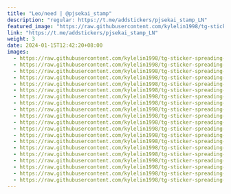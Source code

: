 ```yaml
---
title: "Leo/need | @pjsekai_stamp"
description: "regular: https://t.me/addstickers/pjsekai_stamp_LN"
featured_image: "https://raw.githubusercontent.com/kylelin1998/tg-sticker-spreading-worldwide-images/main/img/18c394e3-8a3a-4f48-8201-5b7ff6d4fa9c.jpg"
link: "https://t.me/addstickers/pjsekai_stamp_LN"
weight: 3
date: 2024-01-15T12:42:20+08:00
images:
  - https://raw.githubusercontent.com/kylelin1998/tg-sticker-spreading-worldwide-images/main/img/18c394e3-8a3a-4f48-8201-5b7ff6d4fa9c.jpg
  - https://raw.githubusercontent.com/kylelin1998/tg-sticker-spreading-worldwide-images/main/img/9aefbb5f-de38-42ad-97e7-0a8c1b66b379.jpg
  - https://raw.githubusercontent.com/kylelin1998/tg-sticker-spreading-worldwide-images/main/img/42af3b22-6048-4fe2-bbb4-01ac7b6ee8c9.jpg
  - https://raw.githubusercontent.com/kylelin1998/tg-sticker-spreading-worldwide-images/main/img/a09a1b31-82dd-4be2-8447-f088b852131d.jpg
  - https://raw.githubusercontent.com/kylelin1998/tg-sticker-spreading-worldwide-images/main/img/97594f34-4ff6-46e5-bf80-668927848e02.jpg
  - https://raw.githubusercontent.com/kylelin1998/tg-sticker-spreading-worldwide-images/main/img/eda79086-e788-494d-8085-a5724403980c.jpg
  - https://raw.githubusercontent.com/kylelin1998/tg-sticker-spreading-worldwide-images/main/img/b47849e6-53b1-47ef-ac58-659db752ffd0.jpg
  - https://raw.githubusercontent.com/kylelin1998/tg-sticker-spreading-worldwide-images/main/img/c7f7842e-9470-4151-a728-a9a136754f4a.jpg
  - https://raw.githubusercontent.com/kylelin1998/tg-sticker-spreading-worldwide-images/main/img/0cf9c74b-8cb4-463e-bb7c-4d32607d2575.jpg
  - https://raw.githubusercontent.com/kylelin1998/tg-sticker-spreading-worldwide-images/main/img/d3978add-6b28-4f8a-9310-1f0c9ce818b8.jpg
  - https://raw.githubusercontent.com/kylelin1998/tg-sticker-spreading-worldwide-images/main/img/ad6976d8-acb7-4f7d-bced-3d0823556013.jpg
  - https://raw.githubusercontent.com/kylelin1998/tg-sticker-spreading-worldwide-images/main/img/8a7f376d-ea20-496d-a2b4-33f2c535586b.jpg
  - https://raw.githubusercontent.com/kylelin1998/tg-sticker-spreading-worldwide-images/main/img/a0a9fdad-a8e8-4244-ad9b-7605d6f12ddf.jpg
  - https://raw.githubusercontent.com/kylelin1998/tg-sticker-spreading-worldwide-images/main/img/0898760e-15e6-472c-b719-0e6d45368e44.jpg
  - https://raw.githubusercontent.com/kylelin1998/tg-sticker-spreading-worldwide-images/main/img/d180282f-d0e7-4cd7-b616-ff786ba6b07d.jpg
  - https://raw.githubusercontent.com/kylelin1998/tg-sticker-spreading-worldwide-images/main/img/e3bfda2e-8ec9-4d53-880e-f6f7593aad0e.jpg
  - https://raw.githubusercontent.com/kylelin1998/tg-sticker-spreading-worldwide-images/main/img/64363346-fb93-428c-a22a-657ad584b4dc.jpg
  - https://raw.githubusercontent.com/kylelin1998/tg-sticker-spreading-worldwide-images/main/img/41e68a8a-e37e-49ab-a938-350196e91792.jpg
  - https://raw.githubusercontent.com/kylelin1998/tg-sticker-spreading-worldwide-images/main/img/9b771da0-9868-41ff-af2e-ac254204022a.jpg
  - https://raw.githubusercontent.com/kylelin1998/tg-sticker-spreading-worldwide-images/main/img/af61d63e-af70-4a29-b787-0833c8283310.jpg
---
```

